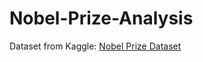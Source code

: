 # Nobel-Prize-Analysis

Dataset from Kaggle: [Nobel Prize Dataset](https://www.kaggle.com/datasets/imdevskp/nobel-prize)
